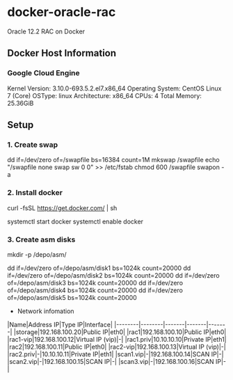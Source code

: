 # docker-oracle-rac
Oracle 12.2 RAC on Docker

## Docker Host Information

### Google Cloud Engine
Kernel Version: 3.10.0-693.5.2.el7.x86_64
Operating System: CentOS Linux 7 (Core)
OSType: linux
Architecture: x86_64
CPUs: 4
Total Memory: 25.36GiB

## Setup

### 1. Create swap

dd if=/dev/zero of=/swapfile bs=16384 count=1M
mkswap /swapfile
echo "/swapfile none swap sw 0 0" >> /etc/fstab
chmod 600 /swapfile
swapon -a

### 2. Install docker

curl -fsSL https://get.docker.com/ | sh

systemctl start docker 
systemctl enable docker

### 3. Create asm disks

mkdir -p /depo/asm/

dd if=/dev/zero of=/depo/asm/disk1 bs=1024k count=20000
dd if=/dev/zero of=/depo/asm/disk2 bs=1024k count=20000
dd if=/dev/zero of=/depo/asm/disk3 bs=1024k count=20000
dd if=/dev/zero of=/depo/asm/disk4 bs=1024k count=20000
dd if=/dev/zero of=/depo/asm/disk5 bs=1024k count=20000

- Network infomation

|Name|Address IP|Type IP|Interface|
|--------|--------|-------|-------|-------|
|storage|192.168.100.20|Public IP|eth0|
|rac1|192.168.100.10|Public IP|eth0|
|rac1-vip|192.168.100.12|Virtual IP (vip)|-|
|rac1.priv|10.10.10.10|Private IP|eth1|
|rac2|192.168.100.11|Public IP|eth0|
|rac2-vip|192.168.100.13|Virtual IP (vip)|-|
|rac2.priv|-|10.10.10.11|Private IP|eth1|
|scan1.vip|-|192.168.100.14|SCAN IP|-|
|scan2.vip|-|192.168.100.15|SCAN IP|-|
|scan3.vip|-|192.168.100.16|SCAN IP|-|





